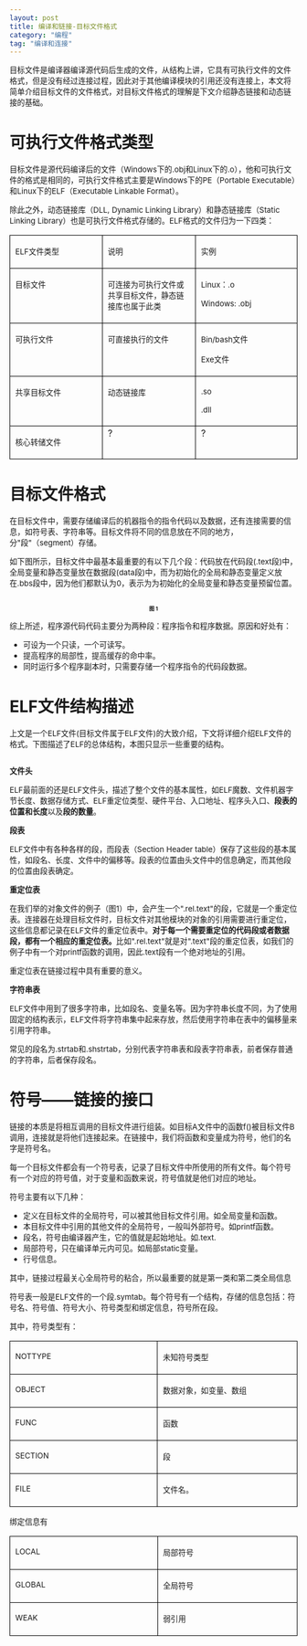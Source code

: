 ```yaml
---
layout: post
title: 编译和链接-目标文件格式
category: "编程"
tag: "编译和连接"
---
```

<p><span style="font-size:10pt">目标文件是编译器编译源代码后生成的文件，从结构上讲，它具有可执行文件的文件格式，但是没有经过连接过程，因此对于其他编译模块的引用还没有连接上，本文将简单介绍目标文件的文件格式，对目标文件格式的理解是下文介绍静态链接和动态链接的基础。
</span></p><h1>可执行文件格式类型
</h1><p><span style="font-size:10pt">目标文件是源代码编译后的文件（Windows下的.obj和Linux下的.o），他和可执行文件的格式是相同的，可执行文件格式主要是Windows下的PE（Portable Executable）和Linux下的ELF（Executable Linkable Format）。
</span></p><p><span style="font-size:10pt">除此之外，动态链接库（DLL, Dynamic Linking Library）和静态链接库（Static Linking Library）也是可执行文件格式存储的。ELF格式的文件归为一下四类：
</span></p><div><table style="border-collapse:collapse" border="0"><colgroup><col style="width:246px"/><col style="width:246px"/><col style="width:246px"/></colgroup><tbody valign="top"><tr><td style="padding-left: 9px; padding-right: 9px; border-top:  solid black 0.5pt; border-left:  solid black 0.5pt; border-bottom:  solid black 0.5pt; border-right:  solid black 0.5pt"><p><span style="font-size:10pt">ELF文件类型</span></p></td><td style="padding-left: 9px; padding-right: 9px; border-top:  solid black 0.5pt; border-left:  none; border-bottom:  solid black 0.5pt; border-right:  solid black 0.5pt"><p><span style="font-size:10pt">说明</span></p></td><td style="padding-left: 9px; padding-right: 9px; border-top:  solid black 0.5pt; border-left:  none; border-bottom:  solid black 0.5pt; border-right:  solid black 0.5pt"><p><span style="font-size:10pt">实例</span></p></td></tr><tr><td style="padding-left: 9px; padding-right: 9px; border-top:  none; border-left:  solid black 0.5pt; border-bottom:  solid black 0.5pt; border-right:  solid black 0.5pt"><p><span style="font-size:10pt">目标文件</span></p></td><td style="padding-left: 9px; padding-right: 9px; border-top:  none; border-left:  none; border-bottom:  solid black 0.5pt; border-right:  solid black 0.5pt"><p><span style="font-size:10pt">可连接为可执行文件或共享目标文件，静态链接库也属于此类</span></p></td><td style="padding-left: 9px; padding-right: 9px; border-top:  none; border-left:  none; border-bottom:  solid black 0.5pt; border-right:  solid black 0.5pt"><p><span style="font-size:10pt">Linux：.o
</span></p><p><span style="font-size:10pt">Windows: .obj</span></p></td></tr><tr><td style="padding-left: 9px; padding-right: 9px; border-top:  none; border-left:  solid black 0.5pt; border-bottom:  solid black 0.5pt; border-right:  solid black 0.5pt"><p><span style="font-size:10pt">可执行文件</span></p></td><td style="padding-left: 9px; padding-right: 9px; border-top:  none; border-left:  none; border-bottom:  solid black 0.5pt; border-right:  solid black 0.5pt"><p><span style="font-size:10pt">可直接执行的文件</span></p></td><td style="padding-left: 9px; padding-right: 9px; border-top:  none; border-left:  none; border-bottom:  solid black 0.5pt; border-right:  solid black 0.5pt"><p><span style="font-size:10pt">Bin/bash文件
</span></p><p><span style="font-size:10pt">Exe文件</span></p></td></tr><tr><td style="padding-left: 9px; padding-right: 9px; border-top:  none; border-left:  solid black 0.5pt; border-bottom:  solid black 0.5pt; border-right:  solid black 0.5pt"><p><span style="font-size:10pt">共享目标文件</span></p></td><td style="padding-left: 9px; padding-right: 9px; border-top:  none; border-left:  none; border-bottom:  solid black 0.5pt; border-right:  solid black 0.5pt"><p><span style="font-size:10pt">动态链接库</span></p></td><td style="padding-left: 9px; padding-right: 9px; border-top:  none; border-left:  none; border-bottom:  solid black 0.5pt; border-right:  solid black 0.5pt"><p><span style="font-size:10pt">.so
</span></p><p><span style="font-size:10pt">.dll</span></p></td></tr><tr><td style="padding-left: 9px; padding-right: 9px; border-top:  none; border-left:  solid black 0.5pt; border-bottom:  solid black 0.5pt; border-right:  solid black 0.5pt"><p><span style="font-size:10pt">核心转储文件</span></p></td><td style="padding-left: 9px; padding-right: 9px; border-top:  none; border-left:  none; border-bottom:  solid black 0.5pt; border-right:  solid black 0.5pt">?</td><td style="padding-left: 9px; padding-right: 9px; border-top:  none; border-left:  none; border-bottom:  solid black 0.5pt; border-right:  solid black 0.5pt">?</td></tr></tbody></table></div><h1>目标文件格式
</h1><p><span style="font-size:10pt">在目标文件中，需要存储编译后的机器指令的指令代码以及数据，还有连接需要的信息，如符号表、字符串等。目标文件将不同的信息放在不同的地方，分"段"（segment）存储。
</span></p><p><span style="font-size:10pt">如下图所示，目标文件中最基本最重要的有以下几个段：代码放在代码段(.text段)中，全局变量和静态变量放在数据段(data段)中，而为初始化的全局和静态变量定义放在.bbs段中，因为他们都默认为0，表示为为初始化的全局变量和静态变量预留位置。
</span></p><p style="text-align: center"><img src="http://www.codingart.info/wp-content/uploads/2013/07/070813_0240_1.jpg" alt=""/><span style="font-size:10pt">
		</span></p><p style="text-align: center"><span style="font-size:7pt"><strong>图 1
</strong></span></p><p><span style="font-size:10pt">综上所述，程序源代码代码主要分为两种段：程序指令和程序数据。原因和好处有：
</span></p><ul><li><span style="font-size:10pt">可设为一个只读，一个可读写。
</span></li><li><span style="font-size:10pt">提高程序的局部性，提高缓存的命中率。
</span></li><li><span style="font-size:10pt">同时运行多个程序副本时，只需要存储一个程序指令的代码段数据。</span>
		</li></ul><h1>ELF文件结构描述
</h1><p><span style="font-size:10pt">上文是一个ELF文件(目标文件属于ELF文件)的大致介绍，下文将详细介绍ELF文件的格式。下图描述了ELF的总体结构，本图只显示一些重要的结构。
</span></p><p><img src="http://www.codingart.info/wp-content/uploads/2013/07/070813_0240_2.jpg" alt=""/><span style="font-size:10pt">
		</span></p><p><span style="font-size:10pt"><strong>文件头
</strong></span></p><p><span style="font-size:10pt">ELF最前面的还是ELF文件头，描述了整个文件的基本属性，如ELF魔数、文件机器字节长度、数据存储方式、ELF重定位类型、硬件平台、入口地址、程序头入口、<strong>段表的位置和长度</strong>以及<strong>段的数量</strong>。
</span></p><p><span style="font-size:10pt"><strong>段表
</strong></span></p><p><span style="font-size:10pt">ELF文件中有各种各样的段，而段表（Section Header table）保存了这些段的基本属性，如段名、长度、文件中的偏移等。段表的位置由头文件中的信息确定，而其他段的位置由段表确定。
</span></p><p><span style="font-size:10pt"><strong>重定位表
</strong></span></p><p><span style="font-size:10pt">在我们举的对象文件的例子（图1）中，会产生一个".rel.text"的段，它就是一个重定位表。连接器在处理目标文件时，目标文件对其他模块的对象的引用需要进行重定位，这些信息都记录在ELF文件的重定位表中。<strong>对于每一个需要重定位的代码段或者数据段，都有一个相应的重定位表。</strong>比如".rel.text"就是对".text"段的重定位表，如我们的例子中有一个对printf函数的调用，因此.text段有一个绝对地址的引用。
</span></p><p><span style="font-size:10pt">重定位表在链接过程中具有重要的意义。
</span></p><p><span style="font-size:10pt"><strong>字符串表
</strong></span></p><p><span style="font-size:10pt">ELF文件中用到了很多字符串，比如段名、变量名等。因为字符串长度不同，为了使用固定的结构表示，ELF文件将字符串集中起来存放，然后使用字符串在表中的偏移量来引用字符串。
</span></p><p><span style="font-size:10pt">常见的段名为.strtab和.shstrtab，分别代表字符串表和段表字符串表，前者保存普通的字符串，后者保存段名。
</span></p><h1>符号——链接的接口
</h1><p><span style="font-size:10pt">链接的本质是将相互调用的目标文件进行组装。如目标A文件中的函数f()被目标文件B调用，连接就是将他们连接起来。在链接中，我们将函数和变量成为符号，他们的名字是符号名。
</span></p><p><span style="font-size:10pt">每一个目标文件都会有一个符号表，记录了目标文件中所使用的所有文件。每个符号有一个对应的符号值，对于变量和函数来说，符号值就是他们对应的地址。
</span></p><p><span style="font-size:10pt">符号主要有以下几种：
</span></p><ul><li><span style="font-size:10pt">定义在目标文件的全局符号，可以被其他目标文件引用。如全局变量和函数。
</span></li><li><span style="font-size:10pt">本目标文件中引用的其他文件的全局符号，一般叫外部符号。如printf函数。
</span></li><li><span style="font-size:10pt">段名，符号由编译器产生，它的值就是起始地址。如.text.
</span></li><li><span style="font-size:10pt">局部符号，只在编译单元内可见。如局部static变量。
</span></li><li><span style="font-size:10pt">行号信息。
</span></li></ul><p><span style="font-size:10pt">其中，链接过程最关心全局符号的粘合，所以最重要的就是第一类和第二类全局信息
</span></p><p><span style="font-size:10pt">符号表一般是ELF文件的一个段.symtab。每个符号有一个结构，存储的信息包括：符号名、符号值、符号大小、符号类型和绑定信息，符号所在段。
</span></p><p><span style="font-size:10pt">其中，符号类型有：
</span></p><div><table style="border-collapse:collapse" border="0"><colgroup><col style="width:369px"/><col style="width:369px"/></colgroup><tbody valign="top"><tr><td style="padding-left: 9px; padding-right: 9px; border-top:  solid black 0.5pt; border-left:  solid black 0.5pt; border-bottom:  solid black 0.5pt; border-right:  solid black 0.5pt"><p><span style="font-size:10pt">NOTTYPE</span></p></td><td style="padding-left: 9px; padding-right: 9px; border-top:  solid black 0.5pt; border-left:  none; border-bottom:  solid black 0.5pt; border-right:  solid black 0.5pt"><p><span style="font-size:10pt">未知符号类型</span></p></td></tr><tr><td style="padding-left: 9px; padding-right: 9px; border-top:  none; border-left:  solid black 0.5pt; border-bottom:  solid black 0.5pt; border-right:  solid black 0.5pt"><p><span style="font-size:10pt">OBJECT</span></p></td><td style="padding-left: 9px; padding-right: 9px; border-top:  none; border-left:  none; border-bottom:  solid black 0.5pt; border-right:  solid black 0.5pt"><p><span style="font-size:10pt">数据对象，如变量、数组</span></p></td></tr><tr><td style="padding-left: 9px; padding-right: 9px; border-top:  none; border-left:  solid black 0.5pt; border-bottom:  solid black 0.5pt; border-right:  solid black 0.5pt"><p><span style="font-size:10pt">FUNC</span></p></td><td style="padding-left: 9px; padding-right: 9px; border-top:  none; border-left:  none; border-bottom:  solid black 0.5pt; border-right:  solid black 0.5pt"><p><span style="font-size:10pt">函数</span></p></td></tr><tr><td style="padding-left: 9px; padding-right: 9px; border-top:  none; border-left:  solid black 0.5pt; border-bottom:  solid black 0.5pt; border-right:  solid black 0.5pt"><p><span style="font-size:10pt">SECTION</span></p></td><td style="padding-left: 9px; padding-right: 9px; border-top:  none; border-left:  none; border-bottom:  solid black 0.5pt; border-right:  solid black 0.5pt"><p><span style="font-size:10pt">段</span></p></td></tr><tr><td style="padding-left: 9px; padding-right: 9px; border-top:  none; border-left:  solid black 0.5pt; border-bottom:  solid black 0.5pt; border-right:  solid black 0.5pt"><p><span style="font-size:10pt">FILE</span></p></td><td style="padding-left: 9px; padding-right: 9px; border-top:  none; border-left:  none; border-bottom:  solid black 0.5pt; border-right:  solid black 0.5pt"><p><span style="font-size:10pt">文件名。</span></p></td></tr></tbody></table></div><p><span style="font-size:10pt">绑定信息有
</span></p><div><table style="border-collapse:collapse" border="0"><colgroup><col style="width:369px"/><col style="width:369px"/></colgroup><tbody valign="top"><tr><td style="padding-left: 9px; padding-right: 9px; border-top:  solid black 0.5pt; border-left:  solid black 0.5pt; border-bottom:  solid black 0.5pt; border-right:  solid black 0.5pt"><p><span style="font-size:10pt">LOCAL</span></p></td><td style="padding-left: 9px; padding-right: 9px; border-top:  solid black 0.5pt; border-left:  none; border-bottom:  solid black 0.5pt; border-right:  solid black 0.5pt"><p><span style="font-size:10pt">局部符号</span></p></td></tr><tr><td style="padding-left: 9px; padding-right: 9px; border-top:  none; border-left:  solid black 0.5pt; border-bottom:  solid black 0.5pt; border-right:  solid black 0.5pt"><p><span style="font-size:10pt">GLOBAL</span></p></td><td style="padding-left: 9px; padding-right: 9px; border-top:  none; border-left:  none; border-bottom:  solid black 0.5pt; border-right:  solid black 0.5pt"><p><span style="font-size:10pt">全局符号</span></p></td></tr><tr><td style="padding-left: 9px; padding-right: 9px; border-top:  none; border-left:  solid black 0.5pt; border-bottom:  solid black 0.5pt; border-right:  solid black 0.5pt"><p><span style="font-size:10pt">WEAK</span></p></td><td style="padding-left: 9px; padding-right: 9px; border-top:  none; border-left:  none; border-bottom:  solid black 0.5pt; border-right:  solid black 0.5pt"><p><span style="font-size:10pt">弱引用</span></p></td></tr></tbody></table></div>
